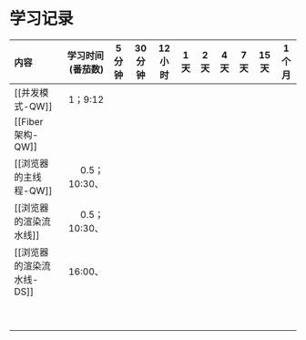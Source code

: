 # 学习记录

| 内容               |  学习时间(番茄数) | 5 分钟 | 30 分钟 | 12 小时 | 1 天 | 2 天 | 4 天 | 7 天 | 15 天 | 1 个月 |
| :--------------- | ---------: | :--: | ----- | ----- | --- | --- | --- | --- | ---- | ---- |
| [[并发模式-QW]]      |     1；9:12 |      |       |       |     |     |     |     |      |      |
| [[Fiber 架构-QW]]  |            |      |       |       |     |     |     |     |      |      |
| [[浏览器的主线程-QW]]   | 0.5；10:30、 |      |       |       |     |     |     |     |      |      |
| [[浏览器的渲染流水线]] | 0.5；10:30、 |      |       |       |     |     |     |     |      |      |
| [[浏览器的渲染流水线-DS]] |     16:00、 |      |       |       |     |     |     |     |      |      |
|                  |            |      |       |       |     |     |     |     |      |      |
|                  |            |      |       |       |     |     |     |     |      |      |
|                  |            |      |       |       |     |     |     |     |      |      |
|                  |            |      |       |       |     |     |     |     |      |      |
|                  |            |      |       |       |     |     |     |     |      |      |
|                  |            |      |       |       |     |     |     |     |      |      |
|                  |            |      |       |       |     |     |     |     |      |      |
|                  |            |      |       |       |     |     |     |     |      |      |
|                  |            |      |       |       |     |     |     |     |      |      |
